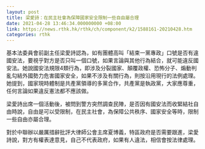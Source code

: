 ```yaml
---
layout: post
title: 梁愛詩：在民主社會為保障國家安全限制一些自由屬合理
date: 2021-04-28 13:46:34.000000000 +08:00
link: https://news.rthk.hk/rthk/ch/component/k2/1588161-20210428.htm
categories: rthk
---
```


基本法委員會前副主任梁愛詩認為，如有團體高叫「結束一黨專政」口號是否有違國安法，要視乎對方是否只叫一個口號，如果言論與其他行為結合，就可能違反國安法。她說國安法規限4類行為，即涉及分裂國家、顛覆政權、恐怖分子、煽動判亂勾結外國勢力危害國家安全，如果不涉及有關行為，則按沿用現行的法例處理。她提到，國家現時體制是共產黨領導的多黨合作，共產黨是執政黨，大家應尊重，任何言論如果違反憲法都不應該做。

梁愛詩出席一個活動後，被問到警方突然調查民陣，是否因有國安法而收緊結社自由時說，自由是可以受限制，在民主社會，為保障公共秩序、國家安全等時，限制一些自由亦屬合理。

對於中聯辦以嚴厲措辭批評大律師公會主席夏博義，特區政府是否需要跟進，梁愛詩說，對方有權表達意見，自己不代表政府，如果有人違法，相信會按法律處理。
